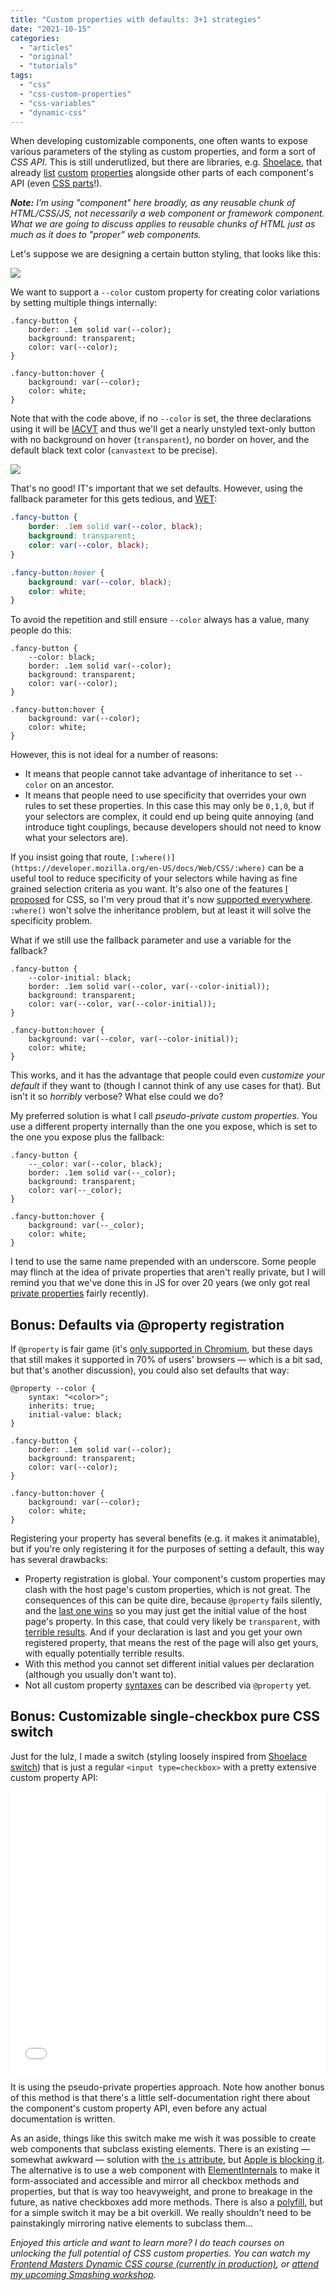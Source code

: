 ```yaml
---
title: "Custom properties with defaults: 3+1 strategies"
date: "2021-10-15"
categories:
  - "articles"
  - "original"
  - "tutorials"
tags:
  - "css"
  - "css-custom-properties"
  - "css-variables"
  - "dynamic-css"
---
```


When developing customizable components, one often wants to expose various parameters of the styling as custom properties, and form a sort of _CSS API_. This is still underutlized, but there are libraries, e.g. [Shoelace](https://shoelace.style/), that already [list](https://shoelace.style/components/switch?id=css-custom-properties) [custom](https://shoelace.style/components/progress-ring?id=css-custom-properties) [properties](https://shoelace.style/components/image-comparer?id=css-custom-properties) alongside other parts of each component's API (even [CSS parts](https://developer.mozilla.org/en-US/docs/Web/CSS/::part)!).

_**Note:** I’m using "component" here broadly, as any reusable chunk of HTML/CSS/JS, not necessarily a web component or framework component. What we are going to discuss applies to reusable chunks of HTML just as much as it does to "proper" web components._

Let's suppose we are designing a certain button styling, that looks like this:

![](images/outlined-button.gif)

We want to support a `--color` custom property for creating color variations by setting multiple things internally:

```
.fancy-button {
	border: .1em solid var(--color);
	background: transparent;
	color: var(--color);
}

.fancy-button:hover {
	background: var(--color);
	color: white;
}
```

Note that with the code above, if no `--color` is set, the three declarations using it will be [IACVT](https://www.w3.org/TR/css-variables-1/#invalid-at-computed-value-time) and thus we'll get a nearly unstyled text-only button with no background on hover (`transparent`), no border on hover, and the default black text color (`canvastext` to be precise).

![](images/image.png)

That's no good! IT's important that we set defaults. However, using the fallback parameter for this gets tedious, and [WET](https://en.wikipedia.org/wiki/Don%27t_repeat_yourself):
<!-- more -->
```css
.fancy-button {
	border: .1em solid var(--color, black);
	background: transparent;
	color: var(--color, black);
}

.fancy-button:hover {
	background: var(--color, black);
	color: white;
}
```

To avoid the repetition and still ensure `--color` always has a value, many people do this:

```
.fancy-button {
	--color: black;
	border: .1em solid var(--color);
	background: transparent;
	color: var(--color);
}

.fancy-button:hover {
	background: var(--color);
	color: white;
}
```

However, this is not ideal for a number of reasons:

- It means that people cannot take advantage of inheritance to set `--color` on an ancestor.
- It means that people need to use specificity that overrides your own rules to set these properties. In this case this may only be `0,1,0`, but if your selectors are complex, it could end up being quite annoying (and introduce tight couplings, because developers should not need to know what your selectors are).

If you insist going that route, `[:where()](https://developer.mozilla.org/en-US/docs/Web/CSS/:where)` can be a useful tool to reduce specificity of your selectors while having as fine grained selection criteria as you want. It's also one of the features [I proposed](https://github.com/w3c/csswg-drafts/issues/1170) for CSS, so I'm very proud that it's now [supported everywhere](https://caniuse.com/mdn-css_selectors_where). `:where()` won't solve the inheritance problem, but at least it will solve the specificity problem.

What if we still use the fallback parameter and use a variable for the fallback?

```
.fancy-button {
	--color-initial: black;
	border: .1em solid var(--color, var(--color-initial));
	background: transparent;
	color: var(--color, var(--color-initial));
}

.fancy-button:hover {
	background: var(--color, var(--color-initial));
	color: white;
}
```

This works, and it has the advantage that people could even _customize your default_ if they want to (though I cannot think of any use cases for that). But isn't it so _horribly_ verbose? What else could we do?

My preferred solution is what I call _pseudo-private custom properties_. You use a different property internally than the one you expose, which is set to the one you expose plus the fallback:

```
.fancy-button {
	--_color: var(--color, black);
	border: .1em solid var(--_color);
	background: transparent;
	color: var(--_color);
}

.fancy-button:hover {
	background: var(--_color);
	color: white;
}
```

I tend to use the same name prepended with an underscore. Some people may flinch at the idea of private properties that aren't really private, but I will remind you that we've done this in JS for over 20 years (we only got real [private properties](https://developer.mozilla.org/en-US/docs/Web/JavaScript/Reference/Classes/Private_class_fields) fairly recently).

## Bonus: Defaults via @property registration

If `@property` is fair game (it's [only supported in Chromium](https://caniuse.com/mdn-css_at-rules_property), but these days that still makes it supported in 70% of users' browsers — which is a bit sad, but that's another discussion), you could also set defaults that way:

```
@property --color {
	syntax: "<color>";
	inherits: true;
	initial-value: black;
}

.fancy-button {
	border: .1em solid var(--color);
	background: transparent;
	color: var(--color);
}

.fancy-button:hover {
	background: var(--color);
	color: white;
}
```

Registering your property has several benefits (e.g. it makes it animatable), but if you're only registering it for the purposes of setting a default, this way has several drawbacks:

- Property registration is global. Your component's custom properties may clash with the host page's custom properties, which is not great. The consequences of this can be quite dire, because `@property` fails silently, and the [last one wins](https://codepen.io/leaverou/pen/JjyYgow) so you may just get the initial value of the host page's property. In this case, that could very likely be `transparent`, with [terrible results](https://codepen.io/leaverou/pen/JjyYgow). And if your declaration is last and you get your own registered property, that means the rest of the page will also get yours, with equally potentially terrible results.
- With this method you cannot set different initial values per declaration (although you usually don't want to).
- Not all custom property [syntaxes](https://developer.mozilla.org/en-US/docs/Web/CSS/@property/syntax) can be described via `@property` yet.

## Bonus: Customizable single-checkbox pure CSS switch

Just for the lulz, I made a switch (styling loosely inspired from [Shoelace switch](https://shoelace.style/components/switch)) that is just a regular `<input type=checkbox>` with a pretty extensive custom property API:

<iframe id="cp_embed_PoKPQYE" src="//codepen.io/anon/embed/PoKPQYE?height=450&amp;theme-id=1&amp;slug-hash=PoKPQYE&amp;default-tab=css,result" height="450" scrolling="no" frameborder="0" allowfullscreen allowpaymentrequest="" name="CodePen Embed PoKPQYE" title="CodePen Embed PoKPQYE" class="cp_embed_iframe" style="width:100%;overflow:hidden">CodePen Embed Fallback</iframe>

It is using the pseudo-private properties approach. Note how another bonus of this method is that there's a little self-documentation right there about the component's custom property API, even before any actual documentation is written.

As an aside, things like this switch make me wish it was possible to create web components that subclass existing elements. There is an existing — somewhat awkward — solution with [the `is` attribute](https://developer.mozilla.org/en-US/docs/Web/HTML/Global_attributes/is), but [Apple is blocking it](https://bugs.webkit.org/show_bug.cgi?id=182671). The alternative is to use a web component with [ElementInternals](https://developer.mozilla.org/en-US/docs/Web/API/ElementInternals) to make it form-associated and accessible and mirror all checkbox methods and properties, but that is way too heavyweight, and prone to breakage in the future, as native checkboxes add more methods. There is also a [polyfill](https://github.com/ungap/custom-elements#readme), but for a simple switch it may be a bit overkill. We really shouldn't need to be painstakingly mirroring native elements to subclass them…

_Enjoyed this article and want to learn more? I do teach courses on unlocking the full potential of CSS custom properties. You can watch my [Frontend Masters Dynamic CSS course (currently in production)](https://frontendmasters.com/workshops/css-variables/), or [attend my upcoming Smashing workshop](https://smashingconf.com/online-workshops/workshops/lea-verou-nov/)._
